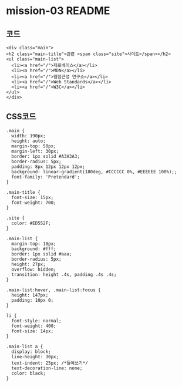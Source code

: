 # mission-03 README

## 코드

    <div class="main">
    <h2 class="main-title">관련 <span class="site">사이트</span></h2>
    <ul class="main-list">
      <li><a href="/">제로베이스</a></li>
      <li><a href="/">MDN</a></li>
      <li><a href="/">웹접근성 연구소</a></li>
      <li><a href="/">Web Standards</a></li>
      <li><a href="/">W3C</a></li>
    </ul>
    </div>

## CSS코드

    .main {
      width: 190px;
      height: auto;
      margin-top: 50px;
      margin-left: 30px;
      border: 1px solid #A3A3A3;
      border-radius: 5px;
      padding: 8px 12px 12px 12px;
      background: linear-gradient(180deg, #CCCCCC 0%, #EEEEEE 100%);;
      font-family: 'Pretendard';
    }

    .main-title {
      font-size: 15px;
      font-weight: 700;
    }

    .site { 
      color: #ED552F;
    }

    .main-list {
      margin-top: 10px;
      background: #fff;
      border: 1px solid #aaa;
      border-radius: 5px;
      height: 27px;
      overflow: hidden;
      transition: height .4s, padding .4s .4s;
    }

    .main-list:hover, .main-list:focus {
      height: 147px;
      padding: 10px 0;
    }

    li {
      font-style: normal;
      font-weight: 400;
      font-size: 14px;
    }

    .main-list a {
      display: block;
      line-height: 30px;  
      text-indent: 25px; /*들여쓰기*/
      text-decoration-line: none;
      color: black;
    }

